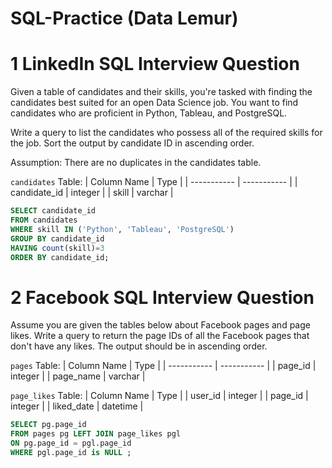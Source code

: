 # SQL-Practice (Data Lemur)

# 1 LinkedIn SQL Interview Question
Given a table of candidates and their skills, you're tasked with finding the candidates best suited for an open Data Science job. You want to find candidates who are proficient in Python, Tableau, and PostgreSQL.

Write a query to list the candidates who possess all of the required skills for the job. Sort the output by candidate ID in ascending order.

Assumption: There are no duplicates in the candidates table.


```candidates``` Table:
| Column Name | Type |
| ----------- | ----------- |
| candidate_id | integer |
| skill | varchar |

```sql
SELECT candidate_id 
FROM candidates 
WHERE skill IN ('Python', 'Tableau', 'PostgreSQL')
GROUP BY candidate_id 
HAVING count(skill)=3
ORDER BY candidate_id;

```

# 2 Facebook SQL Interview Question
Assume you are given the tables below about Facebook pages and page likes. Write a query to return the page IDs of all the Facebook pages that don't have any likes. The output should be in ascending order.

``` pages ``` Table:
| Column Name | Type |
| ----------- | ----------- |
| page_id | integer |
| page_name | varchar |

```page_likes``` Table:
| Column Name	| Type |
| user_id	| integer |
| page_id	| integer |
| liked_date | datetime |

```sql
SELECT pg.page_id 
FROM pages pg LEFT JOIN page_likes pgl
ON pg.page_id = pgl.page_id
WHERE pgl.page_id is NULL ;
```


